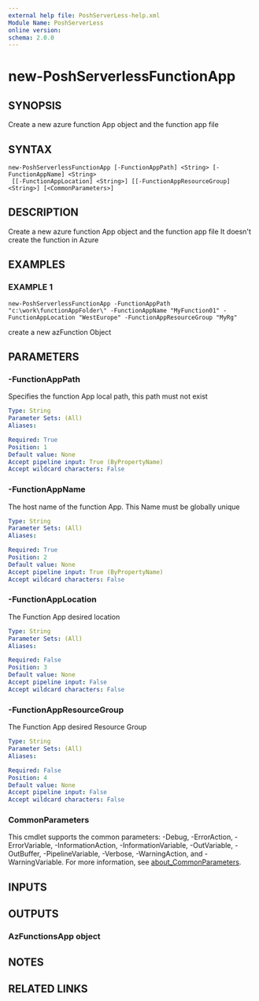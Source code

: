 ```yaml
---
external help file: PoshServerLess-help.xml
Module Name: PoshServerLess
online version:
schema: 2.0.0
---
```


# new-PoshServerlessFunctionApp

## SYNOPSIS
Create a new azure function App object and the function app file

## SYNTAX

```
new-PoshServerlessFunctionApp [-FunctionAppPath] <String> [-FunctionAppName] <String>
 [[-FunctionAppLocation] <String>] [[-FunctionAppResourceGroup] <String>] [<CommonParameters>]
```

## DESCRIPTION
Create a new azure function App object and the function app file
It doesn't create the function in Azure

## EXAMPLES

### EXAMPLE 1
```
new-PoshServerlessFunctionApp -FunctionAppPath "c:\work\functionAppFolder\" -FunctionAppName "MyFunction01" -FunctionAppLocation "WestEurope" -FunctionAppResourceGroup "MyRg"
```

create a new azFunction Object

## PARAMETERS

### -FunctionAppPath
Specifies the function App local path, this path must not exist

```yaml
Type: String
Parameter Sets: (All)
Aliases:

Required: True
Position: 1
Default value: None
Accept pipeline input: True (ByPropertyName)
Accept wildcard characters: False
```

### -FunctionAppName
The host name of the function App.
This Name must be globally unique

```yaml
Type: String
Parameter Sets: (All)
Aliases:

Required: True
Position: 2
Default value: None
Accept pipeline input: True (ByPropertyName)
Accept wildcard characters: False
```

### -FunctionAppLocation
The Function App desired location

```yaml
Type: String
Parameter Sets: (All)
Aliases:

Required: False
Position: 3
Default value: None
Accept pipeline input: False
Accept wildcard characters: False
```

### -FunctionAppResourceGroup
The Function App desired Resource Group

```yaml
Type: String
Parameter Sets: (All)
Aliases:

Required: False
Position: 4
Default value: None
Accept pipeline input: False
Accept wildcard characters: False
```

### CommonParameters
This cmdlet supports the common parameters: -Debug, -ErrorAction, -ErrorVariable, -InformationAction, -InformationVariable, -OutVariable, -OutBuffer, -PipelineVariable, -Verbose, -WarningAction, and -WarningVariable. For more information, see [about_CommonParameters](http://go.microsoft.com/fwlink/?LinkID=113216).

## INPUTS

## OUTPUTS

### AzFunctionsApp object
## NOTES

## RELATED LINKS
